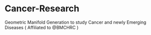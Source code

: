 # Cancer-Research
Geometric Manifold Generation to study Cancer and newly Emerging Diseases ( Affiliated to @BMCHRC )

